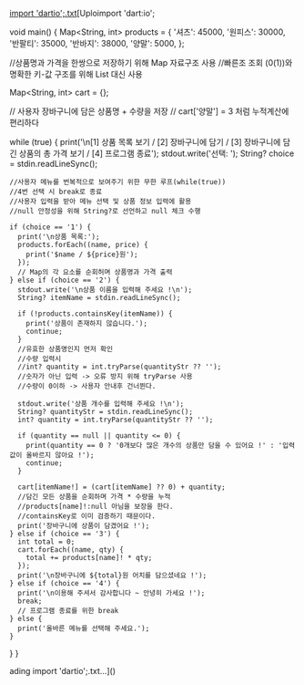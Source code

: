 [import 'dartio';.txt](https://github.com/user-attachments/files/20960654/import.dartio.txt)[Uploimport 'dart:io';

void main() {
  Map<String, int> products = {
    '셔츠': 45000,
    '원피스': 30000,
    '반팔티': 35000,
    '반바지': 38000,
    '양말': 5000,
  };
  
  //상품명과 가격을 한쌍으로 저장하기 위해 Map 자료구조 사용
  //빠른조 조회 (0(1))와 명확한 키-값 구조를 위해 List 대신 사용
 

  Map<String, int> cart = {};
  
  // 사용자 장바구니에 담은 상품명 + 수량을 저장
  // cart['양말'] = 3 처럼 누적계산에 편리하다

  while (true) {
    print('\n[1] 상품 목록 보기 / [2] 장바구니에 담기 / [3] 장바구니에 담긴 상품의 총 가격 보기 / [4] 프로그램 종료');
    stdout.write('선택: ');
    String? choice = stdin.readLineSync();
    
    //사용자 메뉴를 번복적으로 보여주기 위한 무한 루프(while(true))
    //4번 선택 시 break로 종료
    //사용자 입력을 받아 메뉴 선택 및 상품 정보 입력에 활용
    //null 안정성을 위해 String?로 선언하고 null 체크 수행

    if (choice == '1') {
      print('\n상품 목록:');
      products.forEach((name, price) {
        print('$name / ${price}원');
      });
      // Map의 각 요소를 순회허며 상품명과 가격 출력
    } else if (choice == '2') {
      stdout.write('\n상품 이름을 입력해 주세요 !\n');
      String? itemName = stdin.readLineSync();

      if (!products.containsKey(itemName)) {
        print('상품이 존재하지 않습니다.');
        continue;
      }
      //유효한 상품명인지 먼저 확인
      //수량 입력시
      //int? quantity = int.tryParse(quantityStr ?? '');
      //숫자가 아닌 입력 -> 오류 방지 위해 tryParse 사용
      //수량이 0이하 -> 사용자 안내후 건너뛴다.

      stdout.write('상품 개수를 입력해 주세요 !\n');
      String? quantityStr = stdin.readLineSync();
      int? quantity = int.tryParse(quantityStr ?? '');

      if (quantity == null || quantity <= 0) {
        print(quantity == 0 ? '0개보다 많은 개수의 상품만 담을 수 있어요 !' : '입력값이 올바르지 않아요 !');
        continue;
      }

      cart[itemName!] = (cart[itemName] ?? 0) + quantity;
      //담긴 모든 상품을 순회하며 가격 * 수량을 누적
      //products[name]!:null 아님을 보장을 한다.
      //containsKey로 이미 검증하기 때문이다.
      print('장바구니에 상품이 담겼어요 !');
    } else if (choice == '3') {
      int total = 0;
      cart.forEach((name, qty) {
        total += products[name]! * qty;
      });
      print('\n장바구니에 ${total}원 어치를 담으셨네요 !');
    } else if (choice == '4') {
      print('\n이용해 주셔서 감사합니다 ~ 안녕히 가세요 !');
      break;
      // 프로그램 종료를 위한 break
    } else {
      print('올바른 메뉴를 선택해 주세요.');
    }
  }
}



ading import 'dartio';.txt…]()
